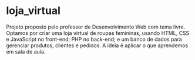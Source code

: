 # loja_virtual
Projeto proposto pelo professor de Desenvolvimento Web com tema livre. Optamos por criar uma loja virtual de roupas femininas, usando HTML, CSS e JavaScript no front-end; PHP no back-end; e um banco de dados para gerenciar produtos, clientes e pedidos. A ideia é aplicar o que aprendemos em sala de aula.
